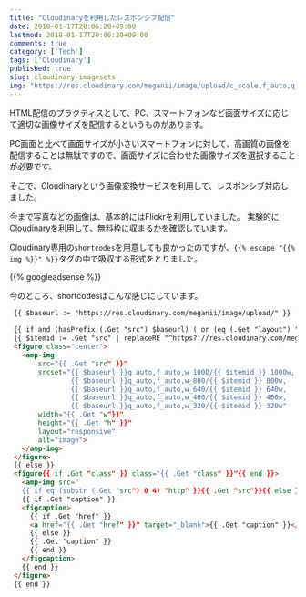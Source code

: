 ```yaml
---
title: "Cloudinaryを利用したレスポンシブ配信"
date: 2018-01-17T20:06:20+09:00
lastmod: 2018-01-17T20:06:20+09:00
comments: true
category: ['Tech']
tags: ['Cloudinary']
published: true
slug: cloudinary-imagesets
img: "https://res.cloudinary.com/meganii/image/upload/c_scale,f_auto,q_auto,w_300/v1514031264/thumbnail_tech.png"
---
```


HTML配信のプラクティスとして、PC、スマートフォンなど画面サイズに応じて適切な画像サイズを配信するというものがあります。

PC画面と比べて画面サイズが小さいスマートフォンに対して、高画質の画像を配信することは無駄ですので、画面サイズに合わせた画像サイズを選択することが必要です。

そこで、Cloudinaryという画像変換サービスを利用して、レスポンシブ対応しました。

今まで写真などの画像は、基本的にはFlickrを利用していました。
実験的にCloudinaryを利用して、無料枠に収まるかを確認しています。

Cloudinary専用の`shortcodes`を用意しても良かったのですが、`{{% escape "{{% img %}}" %}}`タグの中で吸収する形式をとりました。

<!--more-->
{{% googleadsense %}}


今のところ、shortcodesはこんな感じにしています。

```html
 {{ $baseurl := "https://res.cloudinary.com/meganii/image/upload/" }}
 
 {{ if and (hasPrefix (.Get "src") $baseurl) ( or (eq (.Get "layout") "center") ( eq (.Get "layout") "") ) }}
 {{ $itemid := .Get "src" | replaceRE "^https?://res.cloudinary.com/meganii/image/upload/.+/(.*)" "$1" }}
 <figure class="center">
   <amp-img
       src="{{ .Get "src" }}"
       srcset="{{ $baseurl }}q_auto,f_auto,w_1000/{{ $itemid }} 1000w,
               {{ $baseurl }}q_auto,f_auto,w_800/{{ $itemid }} 800w,
               {{ $baseurl }}q_auto,f_auto,w_640/{{ $itemid }} 640w,
               {{ $baseurl }}q_auto,f_auto,w_400/{{ $itemid }} 400w,
               {{ $baseurl }}q_auto,f_auto,w_320/{{ $itemid }} 320w"
       width="{{ .Get "w"}}"
       height="{{ .Get "h" }}"
       layout="responsive"
       alt="image">
   </amp-img>
 </figure>
 {{ else }}
 <figure{{ if .Get "class" }} class="{{ .Get "class" }}"{{ end }}>
   <amp-img src="
   {{ if eq (substr (.Get "src") 0 4) "http" }}{{ .Get "src"}}{{ else }}{{ $.Site.BaseURL }}{{ .Get "src" }}{{ end }}" alt="{{ .Page.Title }} {{ .Get "src" }}" width={{ .Get "w" | default "640" }} height={{ .Get "h" | default "400"}} layout={{ .Get "layout" | default "responsive" }}></amp-img>
   {{ if .Get "caption" }}
   <figcaption>
     {{ if .Get "href" }}
     <a href="{{ .Get "href" }}" target="_blank">{{ .Get "caption" }}</a>
     {{ else }}
     {{ .Get "caption" }}
     {{ end }}
   </figcaption>
   {{ end }}
 </figure>
 {{ end }}
```